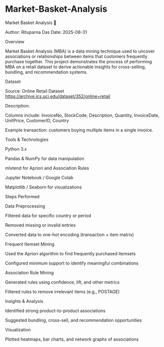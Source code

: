 # Market-Basket-Analysis
Market Basket Analysis 🛒

Author: Rituparna Das
Date: 2025-08-31

Overview

Market Basket Analysis (MBA) is a data mining technique used to uncover associations or relationships between items that customers frequently purchase together. This project demonstrates the process of performing MBA on a retail dataset to derive actionable insights for cross-selling, bundling, and recommendation systems.

Dataset

Source: Online Retail Dataset https://archive.ics.uci.edu/dataset/352/online+retail

Description:

Columns include: InvoiceNo, StockCode, Description, Quantity, InvoiceDate, UnitPrice, CustomerID, Country

Example transaction: customers buying multiple items in a single invoice.

Tools & Technologies

Python 3.x

Pandas & NumPy for data manipulation

mlxtend for Apriori and Association Rules

Jupyter Notebook / Google Colab

Matplotlib / Seaborn for visualizations

Steps Performed

Data Preprocessing

Filtered data for specific country or period

Removed missing or invalid entries

Converted data to one-hot encoding (transaction × item matrix)

Frequent Itemset Mining

Used the Apriori algorithm to find frequently purchased itemsets

Configured minimum support to identify meaningful combinations

Association Rule Mining

Generated rules using confidence, lift, and other metrics

Filtered rules to remove irrelevant items (e.g., POSTAGE)

Insights & Analysis

Identified strong product-to-product associations

Suggested bundling, cross-sell, and recommendation opportunities

Visualization

Plotted heatmaps, bar charts, and network graphs of associations

